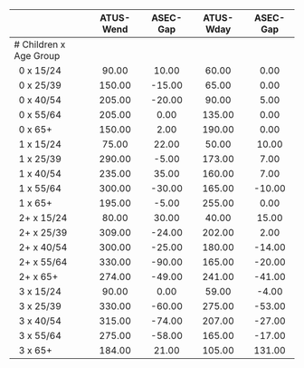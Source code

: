 
|                      |    ATUS-Wend |     ASEC-Gap |    ATUS-Wday |     ASEC-Gap |
| -------------------- | :----------: | :----------: | :----------: | :----------: |
| # Children x Age Group |              |              |              |              |
| &nbsp;&nbsp;0 x 15/24 |        90.00 |        10.00 |        60.00 |         0.00 |
| &nbsp;&nbsp;0 x 25/39 |       150.00 |       -15.00 |        65.00 |         0.00 |
| &nbsp;&nbsp;0 x 40/54 |       205.00 |       -20.00 |        90.00 |         5.00 |
| &nbsp;&nbsp;0 x 55/64 |       205.00 |         0.00 |       135.00 |         0.00 |
| &nbsp;&nbsp;0 x 65+  |       150.00 |         2.00 |       190.00 |         0.00 |
| &nbsp;&nbsp;1 x 15/24 |        75.00 |        22.00 |        50.00 |        10.00 |
| &nbsp;&nbsp;1 x 25/39 |       290.00 |        -5.00 |       173.00 |         7.00 |
| &nbsp;&nbsp;1 x 40/54 |       235.00 |        35.00 |       160.00 |         7.00 |
| &nbsp;&nbsp;1 x 55/64 |       300.00 |       -30.00 |       165.00 |       -10.00 |
| &nbsp;&nbsp;1 x 65+  |       195.00 |        -5.00 |       255.00 |         0.00 |
| &nbsp;&nbsp;2+ x 15/24 |        80.00 |        30.00 |        40.00 |        15.00 |
| &nbsp;&nbsp;2+ x 25/39 |       309.00 |       -24.00 |       202.00 |         2.00 |
| &nbsp;&nbsp;2+ x 40/54 |       300.00 |       -25.00 |       180.00 |       -14.00 |
| &nbsp;&nbsp;2+ x 55/64 |       330.00 |       -90.00 |       165.00 |       -20.00 |
| &nbsp;&nbsp;2+ x 65+ |       274.00 |       -49.00 |       241.00 |       -41.00 |
| &nbsp;&nbsp;3 x 15/24 |        90.00 |         0.00 |        59.00 |        -4.00 |
| &nbsp;&nbsp;3 x 25/39 |       330.00 |       -60.00 |       275.00 |       -53.00 |
| &nbsp;&nbsp;3 x 40/54 |       315.00 |       -74.00 |       207.00 |       -27.00 |
| &nbsp;&nbsp;3 x 55/64 |       275.00 |       -58.00 |       165.00 |       -17.00 |
| &nbsp;&nbsp;3 x 65+  |       184.00 |        21.00 |       105.00 |       131.00 |

